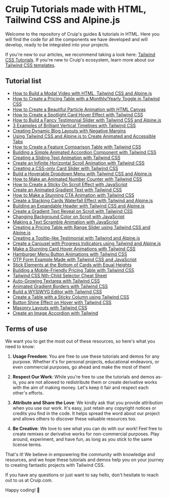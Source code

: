 # Cruip Tutorials made with HTML, Tailwind CSS and Alpine.js

Welcome to the repository of Cruip's guides & tutorials in HTML. Here you will find the code for all the components we have developed and will develop, ready to be integrated into your projects.

If you're new to our articles, we recommend taking a look here: [Tailwind CSS Tutorials](https://cruip.com/tutorials/). If you're new to Cruip's ecosystem, learn more about our [Tailwind CSS templates](https://cruip.com/).

## Tutorial list

- [How to Build a Modal Video with HTML, Tailwind CSS and Alpine.js](https://cruip.com/how-to-build-a-modal-video-with-html-tailwind-css-and-alpine-js/)
- [How to Create a Pricing Table with a Monthly/Yearly Toggle in Tailwind CSS](https://cruip.com/how-to-create-a-pricing-table-with-a-monthly-yearly-toggle-in-tailwind-css/)
- [How to Create a Beautiful Particle Animation with HTML Canvas](https://cruip.com/how-to-create-a-beautiful-particle-animation-with-html-canvas/)
- [How to Create a Spotlight Card Hover Effect with Tailwind CSS](https://cruip.com/how-to-create-a-spotlight-card-hover-effect-with-tailwind-css/)
- [How to Build a Fancy Testimonial Slider with Tailwind CSS and Alpine.js](https://cruip.com/how-to-build-a-fancy-testimonial-slider-with-tailwind-css-and-alpine-js/)
- [3 Examples of Brilliant Vertical Timelines with Tailwind CSS](https://cruip.com/3-examples-of-brilliant-vertical-timelines-with-tailwind-css/)
- [Creating Dynamic Blog Layouts with Negative Margins](https://cruip.com/creating-dynamic-blog-layouts-with-negative-margins/)
- [Using Tailwind CSS and Alpine.js to Create Animated and Accessible Tabs](https://cruip.com/using-tailwind-css-and-alpine-js-to-create-animated-and-accessible-tabs/)
- [How to Create a Feature Comparison Table with Tailwind CSS](https://cruip.com/how-to-create-a-feature-comparison-table-with-tailwind-css/)
- [Building a Simple Animated Accordion Component with Tailwind CSS](https://cruip.com/building-a-simple-animated-accordion-component-with-tailwind-css/)
- [Creating a Sliding Text Animation with Tailwind CSS](https://cruip.com/creating-a-sliding-text-animation-with-tailwind-css/)
- [Create an Infinite Horizontal Scroll Animation with Tailwind CSS](https://cruip.com/create-an-infinite-horizontal-scroll-animation-with-tailwind-css/)
- [Creating a CSS-only Card Slider with Tailwind CSS](https://cruip.com/creating-a-css-only-card-slider-with-tailwind-css/)
- [Build a Hoverable Dropdown Menu with Tailwind CSS and Alpine.js](https://cruip.com/build-a-hoverable-dropdown-menu-with-tailwind-css-and-alpine-js)
- [How to Make an Animated Number Counter with Tailwind CSS](https://cruip.com/how-to-make-an-animated-number-counter-with-tailwind-css)
- [How to Create a Sticky On Scroll Effect with JavaScript](https://cruip.com/how-to-create-a-sticky-on-scroll-effect-with-javascript/)
- [Create an Animated Gradient Text with Tailwind CSS](https://cruip.com/create-an-animated-gradient-text-with-tailwind-css/)
- [How to Make a Stunning CTA Animation with Tailwind CSS](https://cruip.com/how-to-make-a-stunning-cta-animation-with-tailwind-css/)
- [Create a Stacking Cards Waterfall Effect with Tailwind and Alpine.js](https://cruip.com/create-a-stacking-cards-waterfall-effect-with-tailwind-and-alpine-js/)
- [Building an Expandable Header with Tailwind CSS and Alpine.js](https://cruip.com/building-an-expandable-header-with-tailwind-css-and-alpinejs/)
- [Create a Gradient Text Reveal on Scroll with Tailwind CSS](https://cruip.com/create-a-gradient-text-reveal-on-scroll-with-tailwind-css/)
- [Changing Background Color on Scroll with JavaScript](https://cruip.com/changing-background-color-on-scroll-with-javascript/)
- [Making a Text Scramble Animation with JavaScript](https://cruip.com/making-a-text-scramble-animation-with-javascript/)
- [Creating a Pricing Table with Range Slider using Tailwind CSS and Alpine.js](https://cruip.com/creating-a-pricing-table-with-range-slider-using-tailwind-css-and-alpinejs/)
- [Creating a Tooltip-like Testimonial with Tailwind and Alpine.js](https://cruip.com/creating-a-tooltip-like-testimonial-with-tailwind-and-alpine-js/)
- [Create a Carousel with Progress Indicators using Tailwind and Alpine.js](https://cruip.com/create-a-carousel-with-progress-indicators-using-tailwind-and-alpinejs/)
- [Make a Stunning Card Hover Animations with Tailwind CSS](https://cruip.com/make-a-stunning-card-hover-animations-with-tailwind-css/)
- [Hamburger Menu Button Animations with Tailwind CSS](https://cruip.com/hamburger-menu-button-animations-with-tailwind-css/)
- [OTP Form Example Made with Tailwind CSS and JavaScript](https://cruip.com/otp-form-example-made-with-tailwind-css-and-javascript/)
- [Stick Elements at the Bottom of Cards with Equal Heights](https://cruip.com/stick-elements-at-the-bottom-of-cards-with-equal-heights/)
- [Building a Mobile-Friendly Pricing Table with Tailwind CSS](https://cruip.com/building-a-mobile-friendly-pricing-table-with-tailwind-css/)
- [Tailwind CSS Nth-Child Selector Cheat Sheet](https://cruip.com/tailwind-css-nth-child-selector-cheat-sheet/)
- [Auto-Growing Textarea with Tailwind CSS](https://cruip.com/auto-growing-textarea-with-tailwind-css/)
- [Animated Gradient Borders with Tailwind CSS](https://cruip.com/animated-gradient-borders-with-tailwind-css/)
- [Build a WYSIWYG Editor with Tailwind CSS](https://cruip.com/build-a-wysiwyg-editor-with-tailwind-css/)
- [Create a Table with a Sticky Column using Tailwind CSS](https://cruip.com/create-a-table-with-a-sticky-column-using-tailwind-css/)
- [Button Shine Effect on Hover with Tailwind CSS](https://cruip.com/button-shine-effect-on-hover-with-tailwind-css/)
- [Masonry Layouts with Tailwind CSS](https://cruip.com/masonry-layouts-with-tailwind-css/)
- [Create an Image Accordion with Tailwind](https://cruip.com/create-an-image-accordion-with-tailwind/)

## Terms of use

We want you to get the most out of these resources, so here's what you need to know:

1. **Usage Freedom**: You are free to use these tutorials and demos for any purpose. Whether it's for personal projects, educational endeavors, or even commercial purposes, go ahead and make the most of them!

2. **Respect Our Work**: While you're free to use the tutorials and demos as-is, you are not allowed to redistribute them or create derivative works with the aim of making money. Let's keep it fair and respect each other's efforts.

3. **Attribute and Share the Love**: We kindly ask that you provide attribution when you use our work. It's easy, just retain any copyright notices or credits you find in the code. It helps spread the word about our project and allows others to discover these valuable resources too.

4. **Be Creative**: We love to see what you can do with our work! Feel free to create remixes or derivative works for non-commercial purposes. Play around, experiment, and have fun, as long as you stick to the same license terms.

That's it! We believe in empowering the community with knowledge and resources, and we hope these tutorials and demos help you on your journey to creating fantastic projects with Tailwind CSS.

If you have any questions or just want to say hello, don't hesitate to reach out to us at Cruip.com.

Happy coding! 🚀